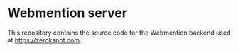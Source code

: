 # Webmention server

This repository contains the source code for the Webmention
backend used at <https://zerokspot.com>.

